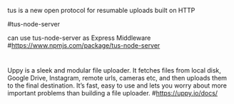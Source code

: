 
tus is a new open protocol for resumable uploads built on HTTP

#tus-node-server

can use tus-node-server as Express Middleware
#https://www.npmjs.com/package/tus-node-server

#
Uppy is a sleek and modular file uploader. It fetches files from local disk, Google Drive, Instagram, remote urls, cameras etc, and then uploads them to the final destination. It’s fast, easy to use and lets you worry about more important problems than building a file uploader.
#https://uppy.io/docs/